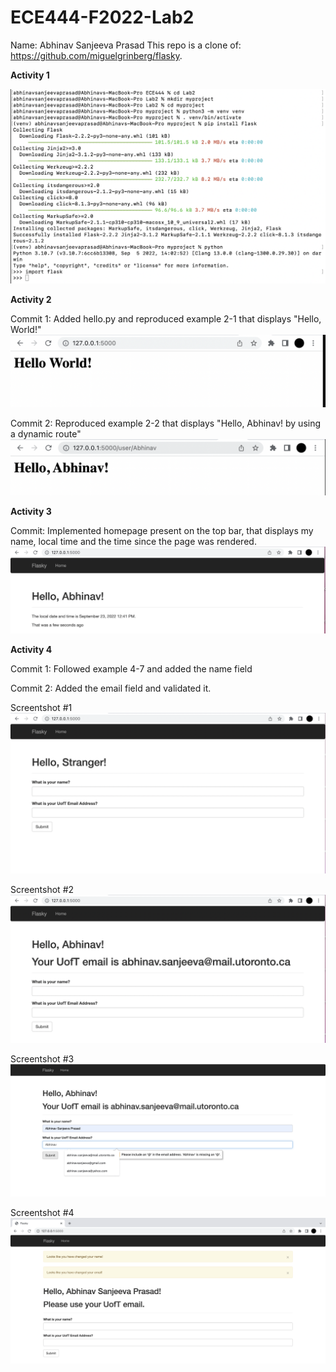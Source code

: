 # ECE444-F2022-Lab2
Name: Abhinav Sanjeeva Prasad
This repo is a clone of: https://github.com/miguelgrinberg/flasky. 

**Activity 1**

![](images/Activity1.png)

**Activity 2**

Commit 1: Added hello.py and reproduced example 2-1 that displays "Hello, World!"
![](images/Activity2_1.png)

Commit 2: Reproduced example 2-2 that displays "Hello, Abhinav! by using a dynamic route"
![](images/Activity2_2.png)

**Activity 3**

Commit: Implemented homepage present on the top bar, that displays my name, local time and the time since the page was rendered.
![](images/Activity3.png)

**Activity 4**

Commit 1: Followed example 4-7 and added the name field

Commit 2: Added the email field and validated it.

Screentshot #1
![](images/Activity4_1.png)

Screentshot #2
![](images/Activity4_2.png)

Screentshot #3
![](images/Activity4_3.png)

Screentshot #4
![](images/Activity4_4.png)
